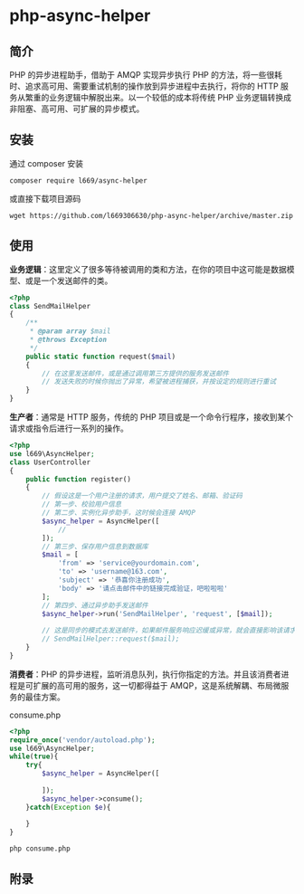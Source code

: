 # php-async-helper

## 简介
PHP 的异步进程助手，借助于 AMQP 实现异步执行 PHP 的方法，将一些很耗时、追求高可用、需要重试机制的操作放到异步进程中去执行，将你的 HTTP 服务从繁重的业务逻辑中解脱出来。以一个较低的成本将传统 PHP 业务逻辑转换成非阻塞、高可用、可扩展的异步模式。

## 安装
通过 composer 安装
```
composer require l669/async-helper
```
或直接下载项目源码
```
wget https://github.com/l669306630/php-async-helper/archive/master.zip
```

## 使用
**业务逻辑**：这里定义了很多等待被调用的类和方法，在你的项目中这可能是数据模型、或是一个发送邮件的类。
```php
<?php
class SendMailHelper 
{
	/**
	 * @param array $mail
	 * @throws Exception
	 */
	public static function request($mail)
	{
		// 在这里发送邮件，或是通过调用第三方提供的服务发送邮件
		// 发送失败的时候你抛出了异常，希望被进程捕获，并按设定的规则进行重试
	}	
}
```

**生产者**：通常是 HTTP 服务，传统的 PHP 项目或是一个命令行程序，接收到某个请求或指令后进行一系列的操作。
```php
<?php 
use l669\AsyncHelper;
class UserController
{
	public function register()
	{
		// 假设这是一个用户注册的请求，用户提交了姓名、邮箱、验证码
		// 第一步、校验用户信息
		// 第二步、实例化异步助手，这时候会连接 AMQP
		$async_helper = AsyncHelper([
		    // 
		]);
		// 第三步、保存用户信息到数据库
		$mail = [
			'from' => 'service@yourdomain.com', 
			'to' => 'username@163.com', 
			'subject' => '恭喜你注册成功',
			'body' => '请点击邮件中的链接完成验证，吧啦啦啦' 
		];
		// 第四步、通过异步助手发送邮件
		$async_helper->run('SendMailHelper', 'request', [$mail]);
		
		// 这是同步的模式去发送邮件，如果邮件服务响应迟缓或异常，就会直接影响该请求的响应时间，甚至丢失这封重要邮件
		// SendMailHelper::request($mail);
	}
}
```

**消费者**：PHP 的异步进程，监听消息队列，执行你指定的方法。并且该消费者进程是可扩展的高可用的服务，这一切都得益于 AMQP，这是系统解耦、布局微服务的最佳方案。

consume.php
```php
<?php
require_once('vendor/autoload.php');
use l669\AsyncHelper;
while(true){
    try{
        $async_helper = AsyncHelper([
        
        ]);
        $async_helper->consume();
    }catch(Exception $e){
		
    }
}
```
```
php consume.php
```

## 附录




